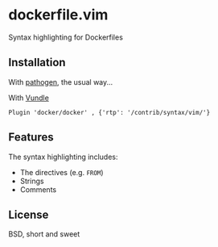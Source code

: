 dockerfile.vim
==============

Syntax highlighting for Dockerfiles

Installation
------------
With [pathogen](https://github.com/tpope/vim-pathogen), the usual way...

With [Vundle](https://github.com/gmarik/Vundle.vim)
  
    Plugin 'docker/docker' , {'rtp': '/contrib/syntax/vim/'}

Features
--------

The syntax highlighting includes:

* The directives (e.g. `FROM`)
* Strings
* Comments

License
-------

BSD, short and sweet
